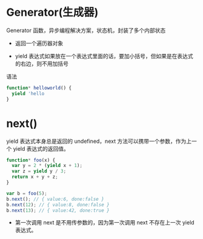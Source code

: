 # Generator(生成器)

Generator 函数，异步编程解决方案，状态机，封装了多个内部状态

- 返回一个遍历器对象

* yield 表达式如果放在一个表达式里面的话，要加小括号，但如果是在表达式的右边，则不用加括号

语法

```js
function* helloworld() {
  yield 'hello
}
```

# next()

yield 表达式本身总是返回的 undefined，next 方法可以携带一个参数，作为上一个 yield 表达式的返回值。

```js
function* foo(x) {
  var y = 2 * (yield x + 1);
  var z = yield y / 3;
  return x + y + z;
}

var b = foo(5);
b.next(); // { value:6, done:false }
b.next(12); // { value:8, done:false }
b.next(13); // { value:42, done:true }
```

- 第一次调用 next 是不用传参数的，因为第一次调用 next 不存在上一次 yield 表达式。
